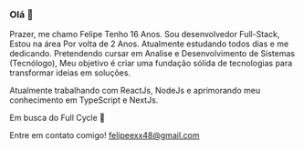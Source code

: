 ### Olá 👋

Prazer, me chamo Felipe Tenho 16 Anos. Sou desenvolvedor Full-Stack, Estou na área Por volta de 2 Anos. Atualmente estudando todos dias e me dedicando.
Pretendendo cursar em Analise e Desenvolvimento de Sistemas (Tecnólogo), Meu objetivo é criar uma fundação sólida de tecnologias para transformar ideias em soluções.

Atualmente trabalhando com ReactJs, NodeJs e aprimorando meu conhecimento em TypeScript e NextJs.

Em busca do Full Cycle 🚀

Entre em contato comigo! felipeexx48@gmail.com
